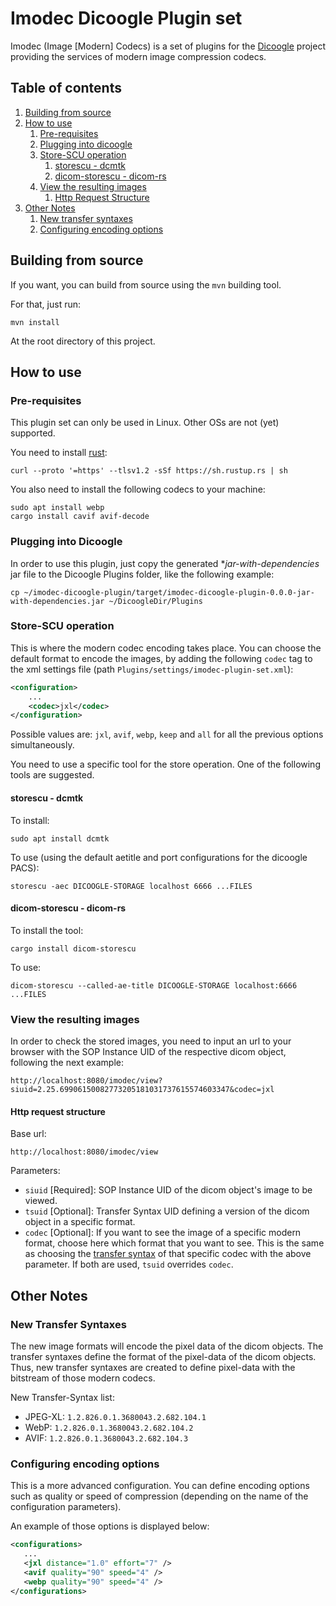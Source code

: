 # Imodec Dicoogle Plugin set
Imodec (Image [Modern] Codecs) is a set of plugins
for the [Dicoogle](https://github.com/bioinformatics-ua/dicoogle/)
project providing the services of modern image compression codecs.

## Table of contents
1. [Building from source](#building-from-source)
2. [How to use](#how-to-use)
   1. [Pre-requisites](#pre-requisites)
   2. [Plugging into dicoogle](#plugging-into-dicoogle)
   3. [Store-SCU operation](#store-scu-operation)
      1. [storescu - dcmtk](#storescu---dcmtk)
      2. [dicom-storescu - dicom-rs](#dicom-storescu---dicom-rs)
   4. [View the resulting images](#view-the-resulting-images)
      1. [Http Request Structure](#http-request-structure)
3. [Other Notes](#other-notes)
   1. [New transfer syntaxes](#new-transfer-syntaxes)
   2. [Configuring encoding options](#configuring-encoding-options)

## Building from source
If you want, you can build from source using the `mvn`
building tool.

For that, just run:
```shell
mvn install
```

At the root directory of this project.

## How to use

### Pre-requisites

This plugin set can only be used in Linux.
Other OSs are not (yet) supported.

You need to install
[rust](https://www.rust-lang.org/tools/install):
```shell
curl --proto '=https' --tlsv1.2 -sSf https://sh.rustup.rs | sh
```

You also need to install the following codecs
to your machine:
```shell
sudo apt install webp
cargo install cavif avif-decode
```

### Plugging into Dicoogle

In order to use this plugin, just copy the generated
*_jar-with-dependencies_ jar file to the Dicoogle
Plugins folder, like the following example:

```shell
cp ~/imodec-dicoogle-plugin/target/imodec-dicoogle-plugin-0.0.0-jar-with-dependencies.jar ~/DicoogleDir/Plugins
```

### Store-SCU operation

This is where the modern codec encoding takes place.
You can choose the default format to encode
the images, by adding the following `codec` tag to the
xml settings file (path `Plugins/settings/imodec-plugin-set.xml`):
```xml
<configuration>
    ...
    <codec>jxl</codec>
</configuration>
```
Possible values are: `jxl`, `avif`, `webp`, `keep` and `all` for all the previous options simultaneously.


You need to use a specific tool for the store operation.
One of the following tools are suggested.

#### storescu - dcmtk
To install:
```shell
sudo apt install dcmtk
```

To use (using the default aetitle and
port configurations for the dicoogle PACS):
```shell
storescu -aec DICOOGLE-STORAGE localhost 6666 ...FILES
```

#### dicom-storescu - dicom-rs

To install the tool:
```shell
cargo install dicom-storescu
```

To use:
```shell
dicom-storescu --called-ae-title DICOOGLE-STORAGE localhost:6666 ...FILES
```

### View the resulting images
In order to check the stored images, you need to
input an url to your browser with the
SOP Instance UID of the respective dicom object,
following the next example:
```http request
http://localhost:8080/imodec/view?siuid=2.25.69906150082773205181031737615574603347&codec=jxl
```

#### Http request structure
Base url:
```http request
http://localhost:8080/imodec/view
```

Parameters:
 * `siuid` [Required]: SOP Instance UID of the dicom object's image to be viewed.
 * `tsuid` [Optional]: Transfer Syntax UID defining a version of the dicom object in a specific format.
 * `codec` [Optional]: If you want to see the image of a specific modern format, choose here which format that 
you want to see. This is the same as choosing the [transfer syntax](#new-transfer-syntaxes) of that specific codec with the
above parameter. If both are used, `tsuid` overrides `codec`.


## Other Notes

### New Transfer Syntaxes

The new image formats will encode the pixel data of the dicom objects.
The transfer syntaxes define the format of the pixel-data of the dicom objects.
Thus, new transfer syntaxes are created to define pixel-data with the bitstream of those modern codecs.

New Transfer-Syntax list:
 * JPEG-XL: `1.2.826.0.1.3680043.2.682.104.1`
 * WebP: `1.2.826.0.1.3680043.2.682.104.2`
 * AVIF: `1.2.826.0.1.3680043.2.682.104.3`

### Configuring encoding options

This is a more advanced configuration.
You can define encoding options such as quality or speed of compression
(depending on the name of the configuration parameters).

An example of those options is displayed below:
```xml
<configurations>
   ...
   <jxl distance="1.0" effort="7" />
   <avif quality="90" speed="4" />
   <webp quality="90" speed="4" />
</configurations>
```